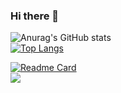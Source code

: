 ### Hi there 👋
![Anurag's GitHub stats](https://github-readme-stats.vercel.app/api?username=kwaksh2319&show_icons=true&theme=transparent) <br>
[![Top Langs](https://github-readme-stats.vercel.app/api/top-langs/?username=kwaksh2319&layout=donut-vertical)](https://github.com/kwaksh2319/WebDemoBackEnd)<br>

[![Readme Card](https://github-readme-stats.vercel.app/api/pin/?username=kwaksh2319&repo=WebDemoBackEnd)]([https://github.com/kwaksh2319/WebDemoBackEnd])<br>
 <img src="https://img.shields.io/badge/Spring-#6DB33F?style=flat&logo=TypeScript&logoColor=white"/>





<!--
**kwaksh2319/kwaksh2319** is a ✨ _special_ ✨ repository because its `README.md` (this file) appears on your GitHub profile.

Here are some ideas to get you started:

- 🔭 I’m currently working on ...
- 🌱 I’m currently learning ...
- 👯 I’m looking to collaborate on ...
- 🤔 I’m looking for help with ...
- 💬 Ask me about ...
- 📫 How to reach me: ...
- 😄 Pronouns: ...
- ⚡ Fun fact: ...
-->
